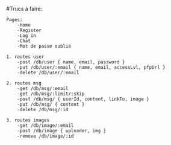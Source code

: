 #Trucs à faire:

    Pages:
        -Home
        -Register
        -Log in
        -Chat
        -Mot de passe oublié

    1. routes user
        -post /db/user { name, email, password }
        -put /db/user/:email { name, email, accessLvl, pfpUrl }
        -delete /db/user/:email

    2. routes msg
        -get /db/msg/:email
        -get /db/msg/:limit/:skip
        -post /db/msg/ { userId, content, linkTo, image }
        -put /db/msg/ { content }
        -delete /db/msg/:id

    3. routes images
        -get /db/image/:email
        -post /db/image { uploader, img }
        -remove /db/image/:id